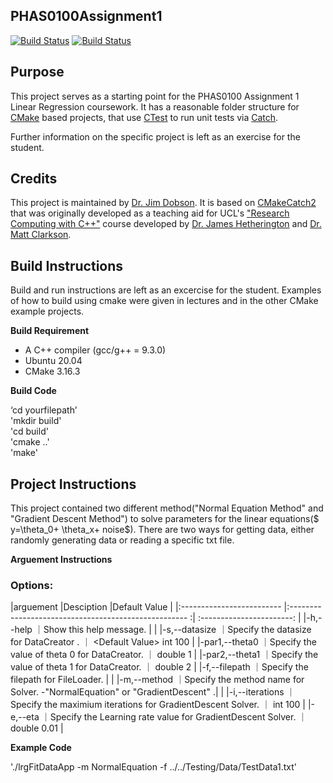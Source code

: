PHAS0100Assignment1
------------------

[![Build Status](https://travis-ci.com/[USERNAME]/PHAS0100Assignment1.svg?branch=master)](https://travis-ci.com/[USERNAME]/PHAS0100Assignment1)
[![Build Status](https://ci.appveyor.com/api/projects/status/[APPVEYOR_ID]/branch/master)](https://ci.appveyor.com/project/[USERNAME]/PHAS0100Assignment1)


Purpose
-------

This project serves as a starting point for the PHAS0100 Assignment 1 Linear Regression coursework. It has a reasonable folder structure for [CMake](https://cmake.org/) based projects,
that use [CTest](https://cmake.org/) to run unit tests via [Catch](https://github.com/catchorg/Catch2). 

Further information on the specific project is left as an exercise for the student.


Credits
-------

This project is maintained by [Dr. Jim Dobson](https://www.ucl.ac.uk/physics-astronomy/people/dr-jim-dobson). It is based on [CMakeCatch2](https://github.com/UCL/CMakeCatch2.git) that was originally developed as a teaching aid for UCL's ["Research Computing with C++"](http://rits.github-pages.ucl.ac.uk/research-computing-with-cpp/)
course developed by [Dr. James Hetherington](http://www.ucl.ac.uk/research-it-services/people/james)
and [Dr. Matt Clarkson](https://iris.ucl.ac.uk/iris/browse/profile?upi=MJCLA42).


Build Instructions
------------------

Build and run instructions are left as an excercise for the student. Examples of how to build using cmake were given in lectures and in the other CMake example projects.

**Build Requirement** 
- A C++ compiler (gcc/g++ = 9.3.0)
- Ubuntu 20.04 
- CMake 3.16.3

**Build Code**

‘cd yourfilepath’\
'mkdir build'\
'cd build'\
'cmake ..'\
'make'

Project Instructions
--------------------
This project contained two different method("Normal Equation Method" and "Gradient Descent Method") to solve parameters for the linear equations($ y=\theta_0+ \theta_x+ noise$). There are two ways for getting data, either randomly generating data or reading a specific txt file.

**Arguement  Instructions** 

### Options: 
|arguement                  |Desciption                                            |Default Value                         |
|:------------------------- |:---------------------------------------------------- :|        :-----------------------:    |
|-h,--help                  ｜Show this help message.                              |                                       | 
|-s,--datasize              ｜Specify the datasize for DataCreator .               ｜ <Default Value\> int 100             |
|-par1,--theta0             ｜Specify the value of theta 0 for DataCreator.        ｜ <Default Value> double 1             |
|-par2,--theta1             ｜Specify the value of theta 1 for DataCreator.        ｜ <Default Value> double 2             |
|-f,--filepath              ｜Specify the filepath for FileLoader.                 |                                       |
|-m,--method<Compulsory>    ｜Specify the method name for Solver.   -"NormalEquation"  or  "GradientDescent" .|           |
|-i,--iterations            ｜Specify the maximium iterations for GradientDescent Solver.  ｜ <Default Value> int 100      |
|-e,--eta                   ｜Specify the Learning rate value for GradientDescent Solver.  ｜ <Default Value> double 0.01  |


**Example Code**

'./lrgFitDataApp -m NormalEquation -f ../../Testing/Data/TestData1.txt'

